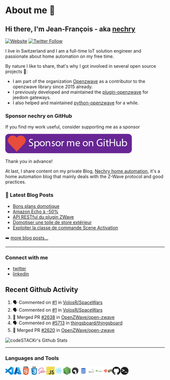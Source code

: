 # About me 👋

## Hi there, I'm Jean-François - aka [nechry][website]

[![Website](https://img.shields.io/website?label=nechry-automation.ch&style=for-the-badge&url=https%3A%2F%2Fnechry-automation.ch)][website]
[![Twitter Follow](https://img.shields.io/twitter/follow/nechry?color=1DA1F2&logo=twitter&style=for-the-badge)](https://twitter.com/intent/follow?original_referer=https%3A%2F%2Fgithub.com%2Fnechry&screen_name=nechry)

I live in Switzerland and I am a full-time IoT solution engineer and passionate about home automation on my free time.

By nature I like to share, that's why I got involved in several open source projects 🔭:

- I am part of the organization [Openzwave][Openzwave] as a contributor to the openzwave library since 2015 already.
- I previously developed and maintained the [plugin-openzwave][plugin-openzwave] for jeedom gateways.
- I also helped and maintained [python-openzwave][python-openzwave] for a while.

### Sponsor nechry on GitHub

If you find my work useful, consider supporting me as a sponsor

[![Github Sponsorship](assets/GitHub_Sponsorship_button.png)][sponsor]

Thank you in advance!


At last, I share content on my private Blog, [Nechry home automation][website], it's a home automation blog that mainly deals with the Z-Wave protocol and good practices.

### 📕 Latest Blog Posts
<!-- BLOG-POST-LIST:START -->
- [Bons plans domotique](https://nechry-automation.ch/2018/06/11/bons-plans-du-jour-2-2-2/)
- [Amazon Echo à -50%](https://nechry-automation.ch/2018/06/11/amazon-echo-a-50/)
- [API RESTful du plugin ZWave](https://nechry-automation.ch/2018/06/07/api-restful/)
- [Domotiser une toile de store extérieur](https://nechry-automation.ch/2018/05/30/domotiser-toile-store/)
- [Exploiter la classe de commande Scene Activation](https://nechry-automation.ch/2018/05/28/exploiter-cc-scene-activation/)
<!-- BLOG-POST-LIST:END -->

➡️ [more blog posts...][website]

---

### Connect with me

- [twitter][twitter]
- [linkedin][linkedin]

[website]: https://nechry-automation.ch
[twitter]: https://twitter.com/nechry
[instagram]: https://instagram.com/nechry
[linkedin]: https://linkedin.com/in/jfauger
[sponsor]: https://github.com/sponsors/nechry
[Openzwave]: https://github.com/OpenZWave
[plugin-openzwave]: https://github.com/jeedom/plugin-openzwave
[python-openzwave]: https://github.com/OpenZWave/python-openzwave

## Recent Github Activity

<!--START_SECTION:activity-->
1. 🗣 Commented on [#1](https://github.com/VolosR/SpaceWars/issues/1) in [VolosR/SpaceWars](https://github.com/VolosR/SpaceWars)
2. 🗣 Commented on [#1](https://github.com/VolosR/SpaceWars/issues/1) in [VolosR/SpaceWars](https://github.com/VolosR/SpaceWars)
3. 🎉 Merged PR [#2638](https://github.com/OpenZWave/open-zwave/pull/2638) in [OpenZWave/open-zwave](https://github.com/OpenZWave/open-zwave)
4. 🗣 Commented on [#5713](https://github.com/thingsboard/thingsboard/issues/5713) in [thingsboard/thingsboard](https://github.com/thingsboard/thingsboard)
5. 🎉 Merged PR [#2620](https://github.com/OpenZWave/open-zwave/pull/2620) in [OpenZWave/open-zwave](https://github.com/OpenZWave/open-zwave)
<!--END_SECTION:activity-->

<img align="center" alt="codeSTACKr's Github Stats" src="https://github-readme-stats.vercel.app/api?username=nechry&show_icons=true&hide_border=true&count_private=true" />

---

### Languages and Tools

<img align="left" alt="Visual Studio Code" width="26px" src="https://raw.githubusercontent.com/github/explore/80688e429a7d4ef2fca1e82350fe8e3517d3494d/topics/visual-studio-code/visual-studio-code.png"></img>
<img align="left" alt="Microsoft Azure" width="26px" src="https://raw.githubusercontent.com/github/explore/80688e429a7d4ef2fca1e82350fe8e3517d3494d/topics/azure/azure.png"></img>
<img align="left" alt="HTML5" width="26px" src="https://raw.githubusercontent.com/github/explore/80688e429a7d4ef2fca1e82350fe8e3517d3494d/topics/html/html.png"></img>
<img align="left" alt="CSS3" width="26px" src="https://raw.githubusercontent.com/github/explore/80688e429a7d4ef2fca1e82350fe8e3517d3494d/topics/css/css.png"></img>
<img align="left" alt="Sass" width="26px" src="https://raw.githubusercontent.com/github/explore/80688e429a7d4ef2fca1e82350fe8e3517d3494d/topics/sass/sass.png"></img>
<img align="left" alt="JavaScript" width="26px" src="https://raw.githubusercontent.com/github/explore/80688e429a7d4ef2fca1e82350fe8e3517d3494d/topics/javascript/javascript.png"></img>
<img align="left" alt="React" width="26px" src="https://raw.githubusercontent.com/github/explore/80688e429a7d4ef2fca1e82350fe8e3517d3494d/topics/react/react.png"></img>
<img align="left" alt="Node.js" width="26px" src="https://raw.githubusercontent.com/github/explore/80688e429a7d4ef2fca1e82350fe8e3517d3494d/topics/nodejs/nodejs.png"></img>
<img align="left" alt="Deno" width="26px" src="https://raw.githubusercontent.com/github/explore/361e2821e2dea67711cde99c9c40ed357061cf27/topics/deno/deno.png"></img>
<img align="left" alt="SQL" width="26px" src="https://raw.githubusercontent.com/github/explore/80688e429a7d4ef2fca1e82350fe8e3517d3494d/topics/sql/sql.png"></img>
<img align="left" alt="MySQL" width="26px" src="https://raw.githubusercontent.com/github/explore/80688e429a7d4ef2fca1e82350fe8e3517d3494d/topics/mysql/mysql.png"></img>
<img align="left" alt="MongoDB" width="26px" src="https://raw.githubusercontent.com/github/explore/80688e429a7d4ef2fca1e82350fe8e3517d3494d/topics/mongodb/mongodb.png"></img>
<img align="left" alt="Git" width="26px" src="https://raw.githubusercontent.com/github/explore/80688e429a7d4ef2fca1e82350fe8e3517d3494d/topics/git/git.png"></img>
<img align="left" alt="GitHub" width="26px" src="https://raw.githubusercontent.com/github/explore/78df643247d429f6cc873026c0622819ad797942/topics/github/github.png"></img>
<img align="left" alt="Terminal" width="26px" src="https://raw.githubusercontent.com/github/explore/80688e429a7d4ef2fca1e82350fe8e3517d3494d/topics/terminal/terminal.png"></img>
